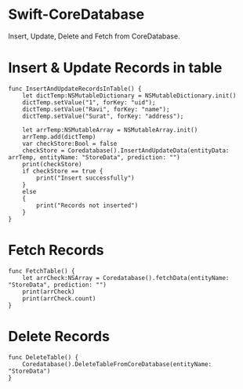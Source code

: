 # Swift-CoreDatabase
Insert, Update, Delete and Fetch from CoreDatabase.

# Insert & Update Records in table
```
func InsertAndUpdateRecordsInTable() {
    let dictTemp:NSMutableDictionary = NSMutableDictionary.init()
    dictTemp.setValue("1", forKey: "uid");
    dictTemp.setValue("Ravi", forKey: "name");
    dictTemp.setValue("Surat", forKey: "address");

    let arrTemp:NSMutableArray = NSMutableArray.init()
    arrTemp.add(dictTemp)
    var checkStore:Bool = false
    checkStore = Coredatabase().InsertAndUpdateData(entityData: arrTemp, entityName: "StoreData", prediction: "")
    print(checkStore)
    if checkStore == true {
        print("Insert successfully")
    }
    else
    {
        print("Records not inserted")
    }
}
```
# Fetch Records
```
func FetchTable() {
    let arrCheck:NSArray = Coredatabase().fetchData(entityName: "StoreData", prediction: "")
    print(arrCheck)
    print(arrCheck.count)
}
```
# Delete Records
```
func DeleteTable() {
    Coredatabase().DeleteTableFromCoreDatabase(entityName: "StoreData")
}
```
